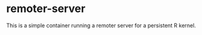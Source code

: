 remoter-server
===============

This is a simple container running a remoter server for a persistent R kernel.